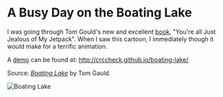 # A Busy Day on the Boating Lake

I was going through Tom Gould's new and excellent [book], "You're all Just
Jealous of My Jetpack". When I saw this cartoon, I immediately though it would
make for a terrific animation.

A [demo] can be found at: http://crccheck.github.io/boating-lake/

Source: [_Boating Lake_][source] by Tom Gauld.

![Boating Lake](http://crccheck.github.io/boating-lake/images/original-comic.jpg)

[book]: http://www.amazon.co.uk/dp/1770461043
[source]: http://www.flickr.com/photos/tomgauld/4695780606/in/photostream/
[demo]: http://crccheck.github.io/boating-lake/
